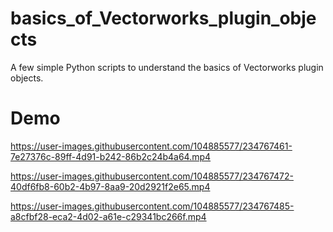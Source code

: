 # basics_of_Vectorworks_plugin_objects
A few simple Python scripts to understand the basics of Vectorworks plugin objects.

# Demo



https://user-images.githubusercontent.com/104885577/234767461-7e27376c-89ff-4d91-b242-86b2c24b4a64.mp4



https://user-images.githubusercontent.com/104885577/234767472-40df6fb8-60b2-4b97-8aa9-20d2921f2e65.mp4



https://user-images.githubusercontent.com/104885577/234767485-a8cfbf28-eca2-4d02-a61e-c29341bc266f.mp4

